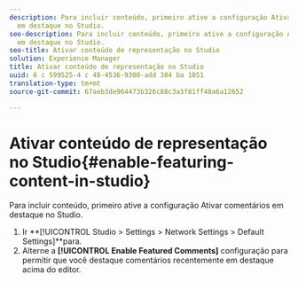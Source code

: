 ```yaml
---
description: Para incluir conteúdo, primeiro ative a configuração Ativar comentários
  em destaque no Studio.
seo-description: Para incluir conteúdo, primeiro ative a configuração Ativar comentários
  em destaque no Studio.
seo-title: Ativar conteúdo de representação no Studio
solution: Experience Manager
title: Ativar conteúdo de representação no Studio
uuid: 6 c 599525-4 c 48-4536-9300-add 384 ba 1051
translation-type: tm+mt
source-git-commit: 67aeb3de964473b326c88c3a3f81ff48a6a12652

---
```



# Ativar conteúdo de representação no Studio{#enable-featuring-content-in-studio}

Para incluir conteúdo, primeiro ative a configuração Ativar comentários em destaque no Studio.

1. Ir **[!UICONTROL Studio > Settings > Network Settings > Default Settings]**para.
1. Alterne a **[!UICONTROL Enable Featured Comments]** configuração para permitir que você destaque comentários recentemente em destaque acima do editor.
